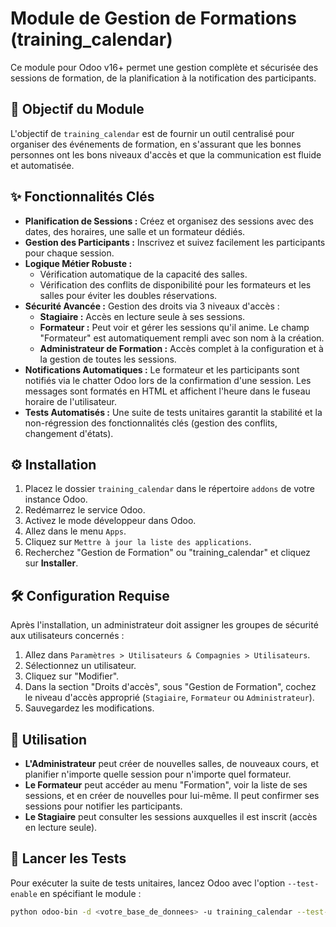 # Module de Gestion de Formations (training_calendar)

Ce module pour Odoo v16+ permet une gestion complète et sécurisée des sessions de formation, de la planification à la notification des participants.

## 🎯 Objectif du Module

L'objectif de `training_calendar` est de fournir un outil centralisé pour organiser des événements de formation, en s'assurant que les bonnes personnes ont les bons niveaux d'accès et que la communication est fluide et automatisée.

## ✨ Fonctionnalités Clés

* **Planification de Sessions :** Créez et organisez des sessions avec des dates, des horaires, une salle et un formateur dédiés.
* **Gestion des Participants :** Inscrivez et suivez facilement les participants pour chaque session.
* **Logique Métier Robuste :**
    * Vérification automatique de la capacité des salles.
    * Vérification des conflits de disponibilité pour les formateurs et les salles pour éviter les doubles réservations.
* **Sécurité Avancée :** Gestion des droits via 3 niveaux d'accès :
    * **Stagiaire :** Accès en lecture seule à ses sessions.
    * **Formateur :** Peut voir et gérer les sessions qu'il anime. Le champ "Formateur" est automatiquement rempli avec son nom à la création.
    * **Administrateur de Formation :** Accès complet à la configuration et à la gestion de toutes les sessions.
* **Notifications Automatiques :** Le formateur et les participants sont notifiés via le chatter Odoo lors de la confirmation d'une session. Les messages sont formatés en HTML et affichent l'heure dans le fuseau horaire de l'utilisateur.
* **Tests Automatisés :** Une suite de tests unitaires garantit la stabilité et la non-régression des fonctionnalités clés (gestion des conflits, changement d'états).

## ⚙️ Installation

1.  Placez le dossier `training_calendar` dans le répertoire `addons` de votre instance Odoo.
2.  Redémarrez le service Odoo.
3.  Activez le mode développeur dans Odoo.
4.  Allez dans le menu `Apps`.
5.  Cliquez sur `Mettre à jour la liste des applications`.
6.  Recherchez "Gestion de Formation" ou "training_calendar" et cliquez sur **Installer**.

## 🛠️ Configuration Requise

Après l'installation, un administrateur doit assigner les groupes de sécurité aux utilisateurs concernés :

1.  Allez dans `Paramètres > Utilisateurs & Compagnies > Utilisateurs`.
2.  Sélectionnez un utilisateur.
3.  Cliquez sur "Modifier".
4.  Dans la section "Droits d'accès", sous "Gestion de Formation", cochez le niveau d'accès approprié (`Stagiaire`, `Formateur` ou `Administrateur`).
5.  Sauvegardez les modifications.

## 🚀 Utilisation

* **L'Administrateur** peut créer de nouvelles salles, de nouveaux cours, et planifier n'importe quelle session pour n'importe quel formateur.
* **Le Formateur** peut accéder au menu "Formation", voir la liste de ses sessions, et en créer de nouvelles pour lui-même. Il peut confirmer ses sessions pour notifier les participants.
* **Le Stagiaire** peut consulter les sessions auxquelles il est inscrit (accès en lecture seule).

## 🧪 Lancer les Tests

Pour exécuter la suite de tests unitaires, lancez Odoo avec l'option `--test-enable` en spécifiant le module :

```bash
python odoo-bin -d <votre_base_de_donnees> -u training_calendar --test-enable
```